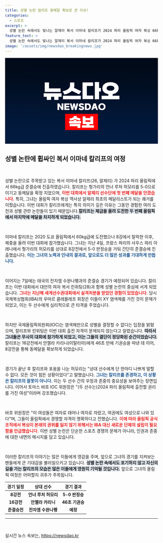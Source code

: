 ```yaml
---
title: 성별 논란 칼리프 동메달 확보로 큰 이슈!
categories:
  - 스포츠
excerpt: >
  성별 논란 속에서도 빛나는 알제리 복서 이마네 칼리프가 2024 파리 올림픽 여자 복싱 66kg급 준결승에 진출하며 최소 동메달을 확보했다. 국제올림픽위원회는 그와 린위팅을 여자로 인정하며, 경쟁의 정당성을 강조했다. 관심을 끌고 있는 이번 올림픽의 진화를 놓치지 마세요!
feature_text: >
  성별 논란 속에서도 빛나는 알제리 복서 이마네 칼리프가 2024 파리 올림픽 여자 복싱 66kg급 준결승에 진출하며 최소 동메달을 확보했다. 국제올림픽위원회는 그와 린위팅을 여자로 인정하며, 경쟁의 정당성을 강조했다. 관심을 끌고 있는 이번 올림픽의 진화를 놓치지 마세요!
image: '/assets/img/newsdao_breakingnews.jpg'
---
```


<p><img src="/assets/img/newsdao_breakingnews.jpg" alt="flaretime 속보" /></p>

<h2 data-ke-size="size26">성별 논란에 휩싸인 복서 이마네 칼리프의 여정</h2>

<p data-ke-size="size16">&nbsp;</p>

<p>성별 논란으로 주목받고 있는 복서 이마네 칼리프(26, 알제리) 가 2024 파리 올림픽에서 66kg급 준결승에 진출하였습니다. 칼리프는 헝가리의 언너 루처 허모리를 5-0으로 이기고 동메달을 확정 지었으며, <b><span style="color: #ee2323;">이번 대회에서 알제리 선수단에 첫 번째 메달을 안겼습니다.</span></b> 특히, 그녀는 올림픽 여자 복싱 역사상 알제리 최초의 메달리스트가 되는 쾌거를 이뤘습니다. 이번 대회가 칼리프에게는 특히 의미가 깊은 이유는 그동안 경험한 여러 도전과 성별 관련 논란들이 있기 때문입니다.<b><span style="background-color: #21538527;">칼리프는 체급을 올려 도전한 두 번째 올림픽에서 마지막에 메달을 차지하게 되었습니다.</span></b></p>

<p data-ke-size="size16">&nbsp;</p>

<p>이마네 칼리프는 2020 도쿄 올림픽에서 60kg급에 도전했으나 8강에서 탈락한 이후, 체중을 올려 이번 대회에 참가했습니다. 그녀는 지난 4일, 프랑스 파리의 사우스 파리 아레나에서 헝가리의 허모리를 상대로 8강전에서 5-0 판정승을 거둬 간단히 준결승에 진출했습니다. <b><span style="color: #1a5490;">이는 그녀의 노력과 인내의 결과로, 앞으로도 더 많은 성과를 기대하게 만듭니다.</span></b></p>

<p data-ke-size="size16">&nbsp;</p>

<p>이어지는 7일에는 태국의 잔자엠 수완나펭과의 준결승 경기가 예정되어 있습니다. 칼리프는 이번 대회에서 대만의 여자 복서 린위팅(28)과 함께 성별 논란의 중심에 서게 되었습니다. <b><span style="color: #ee2323;">그녀는 지난해 세계선수권대회에서 실격처분을 받았던 경험이 있었습니다.</span></b> 당시 국제복싱협회(IBA)의 우마르 클레믈레프 회장은 이들이 XY 염색체를 가진 것이 문제가 되었고, 이는 두 선수에게 심리적으로 큰 타격을 주었습니다. </p>

<p data-ke-size="size16">&nbsp;</p>

<p>하지만 국제올림픽위원회(IOC)는 염색체만으로 성별을 결정할 수 없다는 입장을 밝혔으며, 칼리프와 린위팅은 이번 대회 출전 자격이 문제되지 않는다고 알렸습니다. <b><span style="background-color: #21538527;">따라서 그녀들은 무사히 대회에 참가하게 되었고, 이는 그들의 결단이 정당화된 순간이었습니다.</span></b> 칼리프는 16강전에서 안젤라 카리니(이탈리아)에게 46초 만에 기권승을 따낸 데 이어, 8강전을 통해 동메달을 확보하게 되었습니다.</p>

<p data-ke-size="size16">&nbsp;</p>

<p>경기가 끝난 후 칼리프와 포옹을 나눈 허모리는 "상대 선수에게 단 한마디 나쁘게 말할 수 없다. 모든 것이 힘든 상황이었다"고 말했습니다. <b><span style="color: #1a5490;">그녀는 칼리프를 존경하고, 이 상황은 칼리프의 잘못이 아니다.</span></b> 이는 두 선수 간의 우정과 존중의 중요성을 보여주는 장면입니다. 이어서 토마스 바흐 IOC 위원장은 "(두 선수는)2024 파리 올림픽에 출전할 권리를 가진 여성"이라며 강조했습니다. </p>

<p data-ke-size="size16">&nbsp;</p>

<p>바흐 위원장은 "이 여성들은 여자로 태어나 여자로 자랐고, 여권에도 여성으로 나와 있다"며, 그들이 올림픽에서 경쟁할 자격이 명확하다고 전했습니다. <b><span style="color: #ee2323;">이에 따라 올림픽 공식 조직에서 복싱이 본래의 권위를 잃지 않기 위해서는 IBA 대신 새로운 단체의 설립이 필요함을 언급했습니다.</span></b> 이번 성별 논란은 단순한 스포츠 경쟁의 문제가 아니라, 인권과 존중에 대한 내면의 메시지를 담고 있습니다.</p>

<p data-ke-size="size16">&nbsp;</p>

<p>이러한 칼리프의 이야기는 많은 이들에게 영감을 주며, 앞으로 그녀의 경기를 지켜보는 팬들에게 큰 기대감을 불러일으키고 있습니다. <b><span style="background-color: #21538527;">성별 논란 속에서도 포기하지 않고 자신의 길을 가는 칼리프의 모습은 많은 이들에게 영원히 기억될 것입니다.</span></b> 앞으로 그녀의 올림픽 여정은 어떠할지 귀추가 주목됩니다. </p>

<table style="width: 100%;">
<thead>
<tr>
<th style="text-align: center;"><b>경기 일정</b></th>
<th style="text-align: center;"><b>상대 선수</b></th>
<th style="text-align: center;"><b>경기 결과</b></th>
</tr>
</thead>
<tbody>
<tr>
<td style="text-align: center; height: 17px;"><b>8강전</b></td>
<td style="text-align: center; height: 17px;"><b>언너 루처 허모리</b></td>
<td style="text-align: center; height: 17px;"><b>5-0 판정승</b></td>
</tr>
<tr>
<td style="text-align: center; height: 17px;"><b>16강전</b></td>
<td style="text-align: center; height: 17px;"><b>안젤라 카리니</b></td>
<td style="text-align: center; height: 17px;"><b>46초 기권승</b></td>
</tr>
<tr>
<td style="text-align: center; height: 17px;"><b>준결승전</b></td>
<td style="text-align: center; height: 17px;"><b>잔자엠 수완나펭</b></td>
<td style="text-align: center; height: 17px;"><b>예정</b></td>
</tr>
</tbody>
</table>

<hr>

<p data-ke-size="size16">&nbsp;</p>
실시간 뉴스 속보는, <a href="https://newsdao.kr" rel="dofollow">https://newsdao.kr</a>


